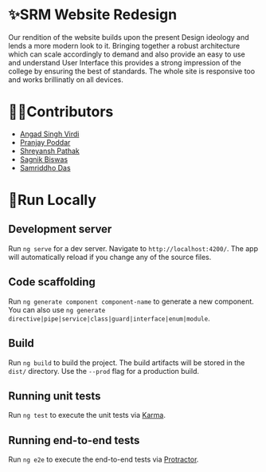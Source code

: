 # ✨SRM Website Redesign

Our rendition of the website builds upon the present Design ideology and lends a more modern look to it. Bringing together a robust architecture which can scale accordingly to demand and also provide an easy to use and understand User Interface this provides a strong impression of the college by ensuring the best of standards. The whole site is responsive too and works brillinatly on all devices.

# 👩‍💻Contributors

- [Angad Singh Virdi](https://github.com/asvirdi2522)
- [Pranjay Poddar](https://github.com/pranjay-poddar)
- [Shreyansh Pathak](https://github.com/shreyanshp25)
- [Sagnik Biswas](https://sagnikbiswas.tech)
- [Samriddho Das](https://github.com/Samriddho)


# 🔩Run Locally

## Development server

Run `ng serve` for a dev server. Navigate to `http://localhost:4200/`. The app will automatically reload if you change any of the source files.

## Code scaffolding

Run `ng generate component component-name` to generate a new component. You can also use `ng generate directive|pipe|service|class|guard|interface|enum|module`.

## Build

Run `ng build` to build the project. The build artifacts will be stored in the `dist/` directory. Use the `--prod` flag for a production build.

## Running unit tests

Run `ng test` to execute the unit tests via [Karma](https://karma-runner.github.io).

## Running end-to-end tests

Run `ng e2e` to execute the end-to-end tests via [Protractor](http://www.protractortest.org/).
